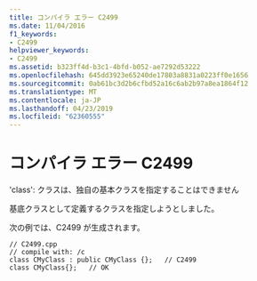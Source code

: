 ```yaml
---
title: コンパイラ エラー C2499
ms.date: 11/04/2016
f1_keywords:
- C2499
helpviewer_keywords:
- C2499
ms.assetid: b323ff4d-b3c1-4bfd-b052-ae7292d53222
ms.openlocfilehash: 645dd3923e65240de17803a8831a0223ff0e1656
ms.sourcegitcommit: 0ab61bc3d2b6cfbd52a16c6ab2b97a8ea1864f12
ms.translationtype: MT
ms.contentlocale: ja-JP
ms.lasthandoff: 04/23/2019
ms.locfileid: "62360555"
---
```

# <a name="compiler-error-c2499"></a>コンパイラ エラー C2499

'class': クラスは、独自の基本クラスを指定することはできません

基底クラスとして定義するクラスを指定しようとしました。

次の例では、C2499 が生成されます。

```
// C2499.cpp
// compile with: /c
class CMyClass : public CMyClass {};   // C2499
class CMyClass{};   // OK
```